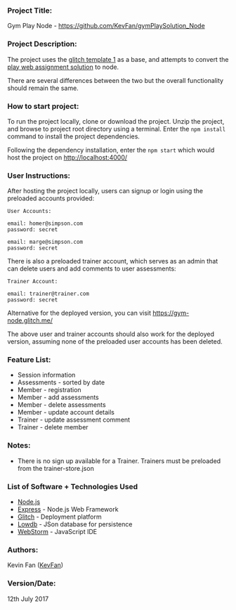 ### Project Title:
Gym Play Node - <https://github.com/KevFan/gymPlaySolution_Node>

### Project Description:
The project uses the [glitch template 1](https://github.com/wit-ict-summer-school-2017/glitch-template-1) as a base, and attempts to convert the [play web assignment solution](https://github.com/wit-ict-summer-school-2017/play-gym-web) to node. 

There are several differences between the two but the overall functionality should remain the same.

### How to start project:
To run the project locally, clone or download the project. Unzip the project, and browse to project root directory using a terminal. Enter the `npm install` command to install the project dependencies. 

Following the dependency installation, enter the `npm start` which would host the project on <http://localhost:4000/>


### User Instructions:
After hosting the project locally, users can signup or login using the preloaded accounts provided: 
```
User Accounts:

email: homer@simpson.com
password: secret

email: marge@simpson.com
password: secret
```
There is also a preloaded trainer account, which serves as an admin that can delete users and add comments to user assessments: 
```
Trainer Account:

email: trainer@trainer.com
password: secret

```
Alternative for the deployed version, you can visit <https://gym-node.glitch.me/>

The above user and trainer accounts should also work for the deployed version, assuming none of the preloaded user accounts has been deleted.

### Feature List:
+ Session information
+ Assessments - sorted by date
+ Member - registration
+ Member - add assessments
+ Member - delete assessments
+ Member - update account details
+ Trainer - update assessment comment
+ Trainer - delete member

### Notes: 
+ There is no sign up available for a Trainer. Trainers must be preloaded from the trainer-store.json 

### List of Software + Technologies Used
+ [Node.js](https://nodejs.org/en/)
+ [Express](https://expressjs.com/) - Node.js Web Framework
+ [Glitch](https://glitch.com/) - Deployment platform
+ [Lowdb](https://github.com/typicode/lowdb) - JSon database for persistence
+ [WebStorm](https://www.jetbrains.com/webstorm/) - JavaScript IDE


### Authors:
Kevin Fan ([KevFan](https://github.com/KevFan))

### Version/Date:
12th July 2017